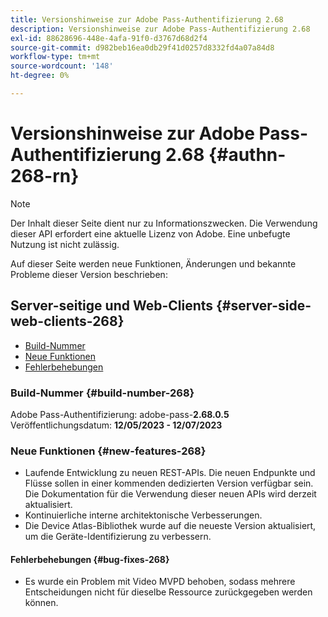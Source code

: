 ```yaml
---
title: Versionshinweise zur Adobe Pass-Authentifizierung 2.68
description: Versionshinweise zur Adobe Pass-Authentifizierung 2.68
exl-id: 88628696-448e-4afa-91f0-d3767d68d2f4
source-git-commit: d982beb16ea0db29f41d0257d8332fd4a07a84d8
workflow-type: tm+mt
source-wordcount: '148'
ht-degree: 0%

---
```


# Versionshinweise zur Adobe Pass-Authentifizierung 2.68 {#authn-268-rn}

>[!NOTE]
>
>Der Inhalt dieser Seite dient nur zu Informationszwecken. Die Verwendung dieser API erfordert eine aktuelle Lizenz von Adobe. Eine unbefugte Nutzung ist nicht zulässig.

Auf dieser Seite werden neue Funktionen, Änderungen und bekannte Probleme dieser Version beschrieben:

## Server-seitige und Web-Clients {#server-side-web-clients-268}

* [Build-Nummer](#build-number-268)
* [Neue Funktionen](#new-features-268)
* [Fehlerbehebungen](#bug-fixes-268)

### Build-Nummer {#build-number-268}

Adobe Pass-Authentifizierung: adobe-pass-**2.68.0.5**
Veröffentlichungsdatum: **12/05/2023 - 12/07/2023**

### Neue Funktionen {#new-features-268}

* Laufende Entwicklung zu neuen REST-APIs. Die neuen Endpunkte und Flüsse sollen in einer kommenden dedizierten Version verfügbar sein. Die Dokumentation für die Verwendung dieser neuen APIs wird derzeit aktualisiert.
* Kontinuierliche interne architektonische Verbesserungen.
* Die Device Atlas-Bibliothek wurde auf die neueste Version aktualisiert, um die Geräte-Identifizierung zu verbessern.

#### Fehlerbehebungen {#bug-fixes-268}

* Es wurde ein Problem mit Video MVPD behoben, sodass mehrere Entscheidungen nicht für dieselbe Ressource zurückgegeben werden können.
